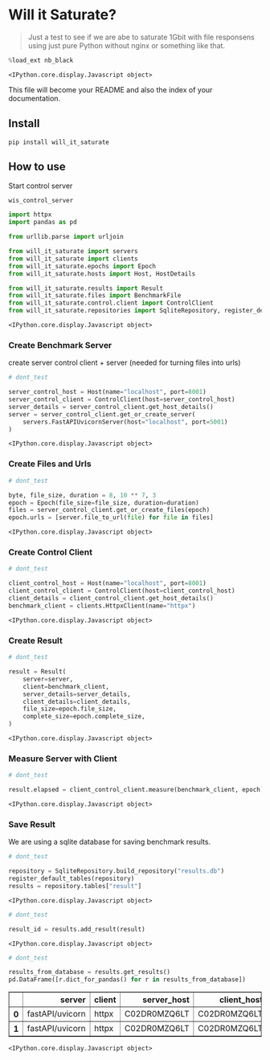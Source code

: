 # Will it Saturate?
> Just a test to see if we are abe to saturate 1Gbit with file responsens using just pure Python without nginx or something like that. 


```python
%load_ext nb_black
```


    <IPython.core.display.Javascript object>


This file will become your README and also the index of your documentation.

## Install

`pip install will_it_saturate`

## How to use

Start control server

`wis_control_server`

```python
import httpx
import pandas as pd

from urllib.parse import urljoin

from will_it_saturate import servers
from will_it_saturate import clients
from will_it_saturate.epochs import Epoch
from will_it_saturate.hosts import Host, HostDetails

from will_it_saturate.results import Result
from will_it_saturate.files import BenchmarkFile
from will_it_saturate.control.client import ControlClient
from will_it_saturate.repositories import SqliteRepository, register_default_tables
```


    <IPython.core.display.Javascript object>


### Create Benchmark Server

create server control client + server (needed for turning files into urls)

```python
# dont_test

server_control_host = Host(name="localhost", port=8001)
server_control_client = ControlClient(host=server_control_host)
server_details = server_control_client.get_host_details()
server = server_control_client.get_or_create_server(
    servers.FastAPIUvicornServer(host="localhost", port=5001)
)
```


    <IPython.core.display.Javascript object>


### Create Files and Urls

```python
# dont_test

byte, file_size, duration = 8, 10 ** 7, 3
epoch = Epoch(file_size=file_size, duration=duration)
files = server_control_client.get_or_create_files(epoch)
epoch.urls = [server.file_to_url(file) for file in files]
```


    <IPython.core.display.Javascript object>


### Create Control Client

```python
# dont_test

client_control_host = Host(name="localhost", port=8001)
client_control_client = ControlClient(host=client_control_host)
client_details = client_control_client.get_host_details()
benchmark_client = clients.HttpxClient(name="httpx")
```


    <IPython.core.display.Javascript object>


### Create Result

```python
# dont_test

result = Result(
    server=server,
    client=benchmark_client,
    server_details=server_details,
    client_details=client_details,
    file_size=epoch.file_size,
    complete_size=epoch.complete_size,
)
```


    <IPython.core.display.Javascript object>


### Measure Server with Client

```python
# dont_test

result.elapsed = client_control_client.measure(benchmark_client, epoch)
```


    <IPython.core.display.Javascript object>


### Save Result

We are using a sqlite database for saving benchmark results.

```python
# dont_test

repository = SqliteRepository.build_repository("results.db")
register_default_tables(repository)
results = repository.tables["result"]
```


    <IPython.core.display.Javascript object>


```python
# dont_test

result_id = results.add_result(result)
```


    <IPython.core.display.Javascript object>


```python
# dont_test

results_from_database = results.get_results()
pd.DataFrame([r.dict_for_pandas() for r in results_from_database])
```




<div>
<style scoped>
    .dataframe tbody tr th:only-of-type {
        vertical-align: middle;
    }

    .dataframe tbody tr th {
        vertical-align: top;
    }

    .dataframe thead th {
        text-align: right;
    }
</style>
<table border="1" class="dataframe">
  <thead>
    <tr style="text-align: right;">
      <th></th>
      <th>server</th>
      <th>client</th>
      <th>server_host</th>
      <th>client_host</th>
      <th>elapsed</th>
      <th>file_size</th>
      <th>file_size_h</th>
      <th>complete_size</th>
      <th>bytes_per_second</th>
      <th>bytes_per_second_h</th>
    </tr>
  </thead>
  <tbody>
    <tr>
      <th>0</th>
      <td>fastAPI/uvicorn</td>
      <td>httpx</td>
      <td>C02DR0MZQ6LT</td>
      <td>C02DR0MZQ6LT</td>
      <td>4.318646</td>
      <td>10000000</td>
      <td>9.54MB</td>
      <td>375000000</td>
      <td>8.683277e+07</td>
      <td>82.81MB</td>
    </tr>
    <tr>
      <th>1</th>
      <td>fastAPI/uvicorn</td>
      <td>httpx</td>
      <td>C02DR0MZQ6LT</td>
      <td>C02DR0MZQ6LT</td>
      <td>3.168980</td>
      <td>10000000</td>
      <td>9.54MB</td>
      <td>375000000</td>
      <td>1.183346e+08</td>
      <td>112.85MB</td>
    </tr>
  </tbody>
</table>
</div>




    <IPython.core.display.Javascript object>

